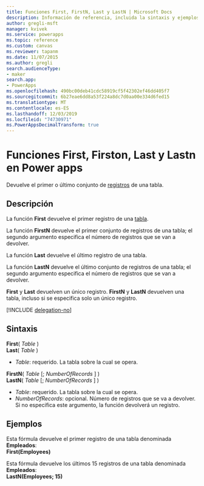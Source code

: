 ```yaml
---
title: Funciones First, FirstN, Last y LastN | Microsoft Docs
description: Información de referencia, incluida la sintaxis y ejemplos, para las funciones First, Firstn, Last y Lastn en Power apps
author: gregli-msft
manager: kvivek
ms.service: powerapps
ms.topic: reference
ms.custom: canvas
ms.reviewer: tapanm
ms.date: 11/07/2015
ms.author: gregli
search.audienceType:
- maker
search.app:
- PowerApps
ms.openlocfilehash: 490bc00deb41cdc58919cf5f42302ef46dd405f7
ms.sourcegitcommit: 6b27eae6dd8a53f224a8dc7d0aa00e334d6fed15
ms.translationtype: MT
ms.contentlocale: es-ES
ms.lasthandoff: 12/03/2019
ms.locfileid: "74730971"
ms.PowerAppsDecimalTransform: true
---
```

# <a name="first-firstn-last-and-lastn-functions-in-power-apps"></a>Funciones First, Firston, Last y Lastn en Power apps
Devuelve el primer o último conjunto de [registros](../working-with-tables.md#records) de una tabla.

## <a name="description"></a>Descripción
La función **First** devuelve el primer registro de una [tabla](../working-with-tables.md).

La función **FirstN** devuelve el primer conjunto de registros de una tabla; el segundo argumento especifica el número de registros que se van a devolver.

La función **Last** devuelve el último registro de una tabla.

La función **LastN** devuelve el último conjunto de registros de una tabla; el segundo argumento especifica el número de registros que se van a devolver.

**First** y **Last** devuelven un único registro.  **FirstN** y **LastN** devuelven una tabla, incluso si se especifica solo un único registro.

[!INCLUDE [delegation-no](../../../includes/delegation-no.md)]

## <a name="syntax"></a>Sintaxis
**First**( *Table* )<br>**Last**( *Table* )

* *Table*: requerido. La tabla sobre la cual se opera.

**FirstN**( *Table* [; *NumberOfRecords* ] )<br>**LastN**( *Table* [; *NumberOfRecords* ] )

* *Table*: requerido. La tabla sobre la cual se opera.
* *NumberOfRecords*: opcional.  Número de registros que se va a devolver. Si no especifica este argumento, la función devolverá un registro.

## <a name="examples"></a>Ejemplos
Esta fórmula devuelve el primer registro de una tabla denominada **Empleados**:<br>
**First(Employees)**

Esta fórmula devuelve los últimos 15 registros de una tabla denominada **Empleados**:<br>
**LastN(Employees; 15)**

